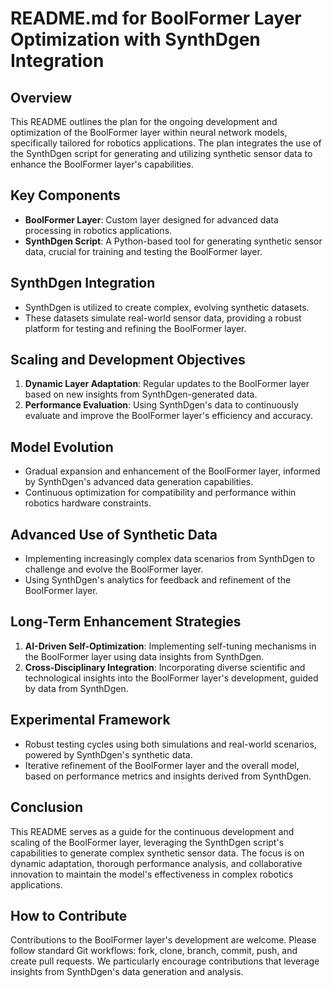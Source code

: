 # README.md for BoolFormer Layer Optimization with SynthDgen Integration

## Overview
This README outlines the plan for the ongoing development and optimization of the BoolFormer layer within neural network models, specifically tailored for robotics applications. The plan integrates the use of the SynthDgen script for generating and utilizing synthetic sensor data to enhance the BoolFormer layer's capabilities.

## Key Components
- **BoolFormer Layer**: Custom layer designed for advanced data processing in robotics applications.
- **SynthDgen Script**: A Python-based tool for generating synthetic sensor data, crucial for training and testing the BoolFormer layer.

## SynthDgen Integration
- SynthDgen is utilized to create complex, evolving synthetic datasets.
- These datasets simulate real-world sensor data, providing a robust platform for testing and refining the BoolFormer layer.

## Scaling and Development Objectives
1. **Dynamic Layer Adaptation**: Regular updates to the BoolFormer layer based on new insights from SynthDgen-generated data.
2. **Performance Evaluation**: Using SynthDgen's data to continuously evaluate and improve the BoolFormer layer's efficiency and accuracy.

## Model Evolution
- Gradual expansion and enhancement of the BoolFormer layer, informed by SynthDgen's advanced data generation capabilities.
- Continuous optimization for compatibility and performance within robotics hardware constraints.

## Advanced Use of Synthetic Data
- Implementing increasingly complex data scenarios from SynthDgen to challenge and evolve the BoolFormer layer.
- Using SynthDgen's analytics for feedback and refinement of the BoolFormer layer.

## Long-Term Enhancement Strategies
1. **AI-Driven Self-Optimization**: Implementing self-tuning mechanisms in the BoolFormer layer using data insights from SynthDgen.
2. **Cross-Disciplinary Integration**: Incorporating diverse scientific and technological insights into the BoolFormer layer's development, guided by data from SynthDgen.

## Experimental Framework
- Robust testing cycles using both simulations and real-world scenarios, powered by SynthDgen's synthetic data.
- Iterative refinement of the BoolFormer layer and the overall model, based on performance metrics and insights derived from SynthDgen.

## Conclusion
This README serves as a guide for the continuous development and scaling of the BoolFormer layer, leveraging the SynthDgen script's capabilities to generate complex synthetic sensor data. The focus is on dynamic adaptation, thorough performance analysis, and collaborative innovation to maintain the model's effectiveness in complex robotics applications.

## How to Contribute
Contributions to the BoolFormer layer's development are welcome. Please follow standard Git workflows: fork, clone, branch, commit, push, and create pull requests. We particularly encourage contributions that leverage insights from SynthDgen's data generation and analysis.
